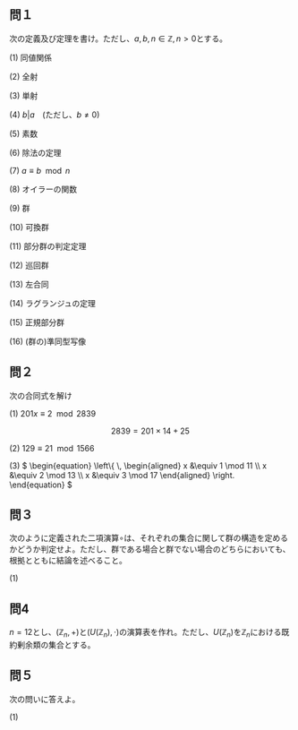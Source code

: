 ## 問１
次の定義及び定理を書け。ただし、$`a,b,n\in\mathbb{Z}, n>0`$とする。

(1) 同値関係

(2) 全射

(3) 単射

(4) $`b|a`$　(ただし、$`b\neq0`$)

(5) 素数

(6) 除法の定理

(7) $`a\equiv b \mod n`$

(8) オイラーの関数

(9) 群

(10) 可換群

(11) 部分群の判定定理

(12) 巡回群

(13) 左合同

(14) ラグランジュの定理

(15) 正規部分群

(16) (群の)準同型写像

## 問２
次の合同式を解け

(1) $`201x\equiv 2 \mod 2839`$

$$ 2839 = 201 \times 14 + 25$$

(2) $`129\equiv 21 \mod 1566`$

(3)
$`
\begin{equation}
\left\{ \,
    \begin{aligned}
    x &\equiv 1 \mod 11 \\
    x &\equiv 2 \mod 13 \\
    x &\equiv 3 \mod 17
    \end{aligned}
\right.
\end{equation}
`$

## 問３
次のように定義された二項演算$`\circ`$は、それぞれの集合に関して群の構造を定めるかどうか判定せよ。ただし、群である場合と群でない場合のどちらにおいても、根拠とともに結論を述べること。

(1)

## 問4
$`n=12`$とし、$`(\mathbb{Z}_n,+)`$と$`(U(\mathbb{Z}_n),\cdot)`$の演算表を作れ。ただし、$`U(\mathbb{Z}_n)`$を$`\mathbb{Z}_n`$における既約剰余類の集合とする。

## 問５
次の問いに答えよ。

(1)
